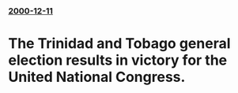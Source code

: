 ### [2000-12-11](/news/2000/12/11/index.md)

# The Trinidad and Tobago general election results in victory for the United National Congress.



